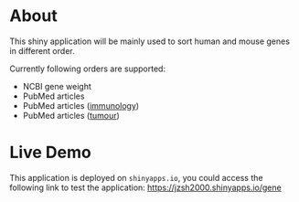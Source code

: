 About
=====
This shiny application will be mainly used to sort human and mouse genes in
different order.

Currently following orders are supported:

* NCBI gene weight
* PubMed articles
* PubMed articles ([immunology][immunology])
* PubMed articles ([tumour][tumour])

[immunology]: https://www.ncbi.nlm.nih.gov/pubmed/?term=immunology%5BMeSH+Subheading%5D
[tumour]: https://www.ncbi.nlm.nih.gov/pubmed/?term=neoplasms%5Bmesh%5D

Live Demo
=========
This application is deployed on `shinyapps.io`, you could access the following
link to test the application: <https://jzsh2000.shinyapps.io/gene>
